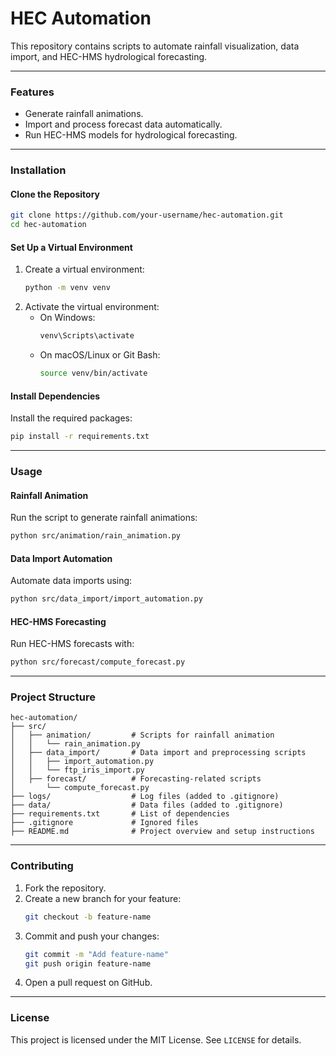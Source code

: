 
# HEC Automation

This repository contains scripts to automate rainfall visualization, data import, and HEC-HMS hydrological forecasting.

---

### Features
- Generate rainfall animations.
- Import and process forecast data automatically.
- Run HEC-HMS models for hydrological forecasting.

---

### Installation

#### **Clone the Repository**
```bash
git clone https://github.com/your-username/hec-automation.git
cd hec-automation
```

#### **Set Up a Virtual Environment**
1. Create a virtual environment:
   ```bash
   python -m venv venv
   ```
2. Activate the virtual environment:
   - On Windows:
     ```bash
     venv\Scripts\activate
     ```
   - On macOS/Linux or Git Bash:
     ```bash
     source venv/bin/activate
     ```

#### **Install Dependencies**
Install the required packages:
```bash
pip install -r requirements.txt
```

---

### Usage

#### **Rainfall Animation**
Run the script to generate rainfall animations:
```bash
python src/animation/rain_animation.py
```

#### **Data Import Automation**
Automate data imports using:
```bash
python src/data_import/import_automation.py
```

#### **HEC-HMS Forecasting**
Run HEC-HMS forecasts with:
```bash
python src/forecast/compute_forecast.py
```

---

### Project Structure
```plaintext
hec-automation/
├── src/
│   ├── animation/         # Scripts for rainfall animation
│   │   └── rain_animation.py
│   ├── data_import/       # Data import and preprocessing scripts
│   │   ├── import_automation.py
│   │   └── ftp_iris_import.py
│   ├── forecast/          # Forecasting-related scripts
│       └── compute_forecast.py
├── logs/                  # Log files (added to .gitignore)
├── data/                  # Data files (added to .gitignore)
├── requirements.txt       # List of dependencies
├── .gitignore             # Ignored files
├── README.md              # Project overview and setup instructions
```

---

### Contributing
1. Fork the repository.
2. Create a new branch for your feature:
   ```bash
   git checkout -b feature-name
   ```
3. Commit and push your changes:
   ```bash
   git commit -m "Add feature-name"
   git push origin feature-name
   ```
4. Open a pull request on GitHub.

---

### License
This project is licensed under the MIT License. See `LICENSE` for details.
